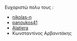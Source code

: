 Ευχαριστώ πολυ τους :

* [nikolas-n](https://github.com/nikolas-n)
* [panoukos41](https://github.com/panoukos41)
* [Alatiera](https://github.com/alatiera)
* Κωνσταντίνος Αρβανιτάκης